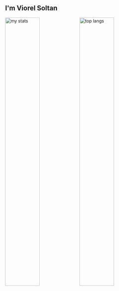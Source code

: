 ## I'm  Viorel Soltan


<img alt="my stats" align="left" width="47%" src="https://github-readme-stats.vercel.app/api?username=bushido2014&show_icons=true&theme=transparent" />

<img alt="top langs" align="left" width="47%" src="https://github-readme-stats.vercel.app/api/top-langs/?username=bushido2014&layout=compact" />
